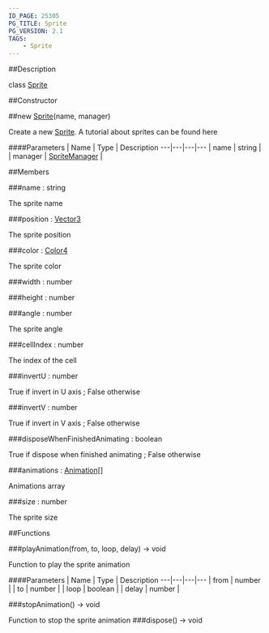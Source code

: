```yaml
---
ID_PAGE: 25305
PG_TITLE: Sprite
PG_VERSION: 2.1
TAGS:
    - Sprite
---
```

##Description

class [Sprite](/classes/2.2-alpha/Sprite)



##Constructor

##new [Sprite](/classes/2.2-alpha/Sprite)(name, manager)

Create a new [Sprite](/classes/2.2-alpha/Sprite).
A tutorial about sprites can be found here

####Parameters
 | Name | Type | Description
---|---|---|---
 | name | string | 
 | manager | [SpriteManager](/classes/2.2-alpha/SpriteManager) | 

##Members

###name : string

The sprite name

###position : [Vector3](/classes/2.2-alpha/Vector3)

The sprite position

###color : [Color4](/classes/2.2-alpha/Color4)

The sprite color

###width : number



###height : number



###angle : number

The sprite angle

###cellIndex : number

The index of the cell

###invertU : number

True if invert in U axis ; False otherwise

###invertV : number

True if invert in V axis ; False otherwise

###disposeWhenFinishedAnimating : boolean

True if dispose when finished animating ; False otherwise

###animations : [Animation](/classes/2.2-alpha/Animation)[]

Animations array

###size : number

The sprite size

##Functions

###playAnimation(from, to, loop, delay) &rarr; void

Function to play the sprite animation

####Parameters
 | Name | Type | Description
---|---|---|---
 | from | number | 
 | to | number | 
 | loop | boolean | 
 | delay | number | 

###stopAnimation() &rarr; void

Function to stop the sprite animation
###dispose() &rarr; void


